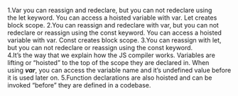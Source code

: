 1.Var you  can reassign and redeclare, but you can not redeclare using the let keyword. You can access a hoisted variable with var. Let creates block scope.
2.You can reassign and redeclare with var, but you can not redeclare or reassign using the const keyword. You can access a hoisted variable with var. Const creates block scope.
3.You can reassign with let, but you can not redeclare or reassign using the const keyword.   
4.It’s the way that we explain how the JS compiler works. Variables are lifting or “hoisted” to the top of the scope they are declared in. When using ***var***, you can access the variable name and it’s undefined value before it is used later on.
5.Function declarations are also hoisted and can be invoked “before” they are defined in a codebase.
